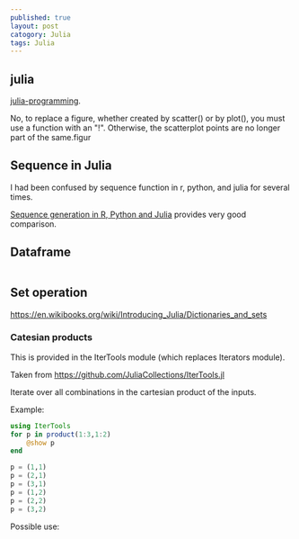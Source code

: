 ```yaml
---
published: true
layout: post
catogory: Julia
tags: Julia
---
```

## julia

 [julia-programming](https://www.coursera.org/learn/julia-programming). 



No, to replace a figure, whether created by scatter() or by plot(), you must use a function with an "!". Otherwise, the scatterplot points are no longer part of the same.figur



## Sequence in Julia

I had been confused by sequence function in r, python, and julia for several times.

[Sequence generation in R, Python and Julia](https://rsnippets.blogspot.ca/2015/01/sequence-generation-in-r-python-and.html) provides very good comparison.

## Dataframe

```
```

## Set operation

https://en.wikibooks.org/wiki/Introducing_Julia/Dictionaries_and_sets

### Catesian products

This is provided in the IterTools module (which replaces Iterators module).

Taken from https://github.com/JuliaCollections/IterTools.jl

Iterate over all combinations in the cartesian product of the inputs.

Example:

```Julia
using IterTools
for p in product(1:3,1:2)
    @show p
end

p = (1,1)
p = (2,1)
p = (3,1)
p = (1,2)
p = (2,2)
p = (3,2)
```
Possible use:

```


```
